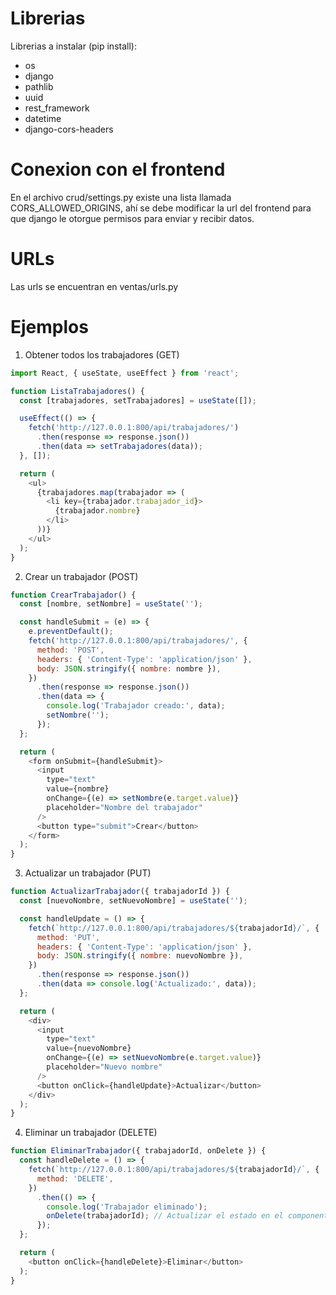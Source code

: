# Librerias
Librerias a instalar (pip install):
- os
- django
- pathlib
- uuid
- rest_framework
- datetime
- django-cors-headers

# Conexion con el frontend
En el archivo crud/settings.py existe una lista llamada CORS_ALLOWED_ORIGINS, ahí se debe modificar la url del frontend para que django le otorgue permisos para enviar y recibir datos.

# URLs
Las urls se encuentran en ventas/urls.py

# Ejemplos
1. Obtener todos los trabajadores (GET)
```js
import React, { useState, useEffect } from 'react';

function ListaTrabajadores() {
  const [trabajadores, setTrabajadores] = useState([]);

  useEffect(() => {
    fetch('http://127.0.0.1:800/api/trabajadores/')
      .then(response => response.json())
      .then(data => setTrabajadores(data));
  }, []);

  return (
    <ul>
      {trabajadores.map(trabajador => (
        <li key={trabajador.trabajador_id}>
          {trabajador.nombre}
        </li>
      ))}
    </ul>
  );
}
```

2. Crear un trabajador (POST)
```js
function CrearTrabajador() {
  const [nombre, setNombre] = useState('');

  const handleSubmit = (e) => {
    e.preventDefault();
    fetch('http://127.0.0.1:800/api/trabajadores/', {
      method: 'POST',
      headers: { 'Content-Type': 'application/json' },
      body: JSON.stringify({ nombre: nombre }),
    })
      .then(response => response.json())
      .then(data => {
        console.log('Trabajador creado:', data);
        setNombre('');
      });
  };

  return (
    <form onSubmit={handleSubmit}>
      <input
        type="text"
        value={nombre}
        onChange={(e) => setNombre(e.target.value)}
        placeholder="Nombre del trabajador"
      />
      <button type="submit">Crear</button>
    </form>
  );
}
```

3. Actualizar un trabajador (PUT)
```js
function ActualizarTrabajador({ trabajadorId }) {
  const [nuevoNombre, setNuevoNombre] = useState('');

  const handleUpdate = () => {
    fetch(`http://127.0.0.1:800/api/trabajadores/${trabajadorId}/`, {
      method: 'PUT',
      headers: { 'Content-Type': 'application/json' },
      body: JSON.stringify({ nombre: nuevoNombre }),
    })
      .then(response => response.json())
      .then(data => console.log('Actualizado:', data));
  };

  return (
    <div>
      <input
        type="text"
        value={nuevoNombre}
        onChange={(e) => setNuevoNombre(e.target.value)}
        placeholder="Nuevo nombre"
      />
      <button onClick={handleUpdate}>Actualizar</button>
    </div>
  );
}
```

4. Eliminar un trabajador (DELETE)
```js
function EliminarTrabajador({ trabajadorId, onDelete }) {
  const handleDelete = () => {
    fetch(`http://127.0.0.1:800/api/trabajadores/${trabajadorId}/`, {
      method: 'DELETE',
    })
      .then(() => {
        console.log('Trabajador eliminado');
        onDelete(trabajadorId); // Actualizar el estado en el componente padre
      });
  };

  return (
    <button onClick={handleDelete}>Eliminar</button>
  );
}
```

